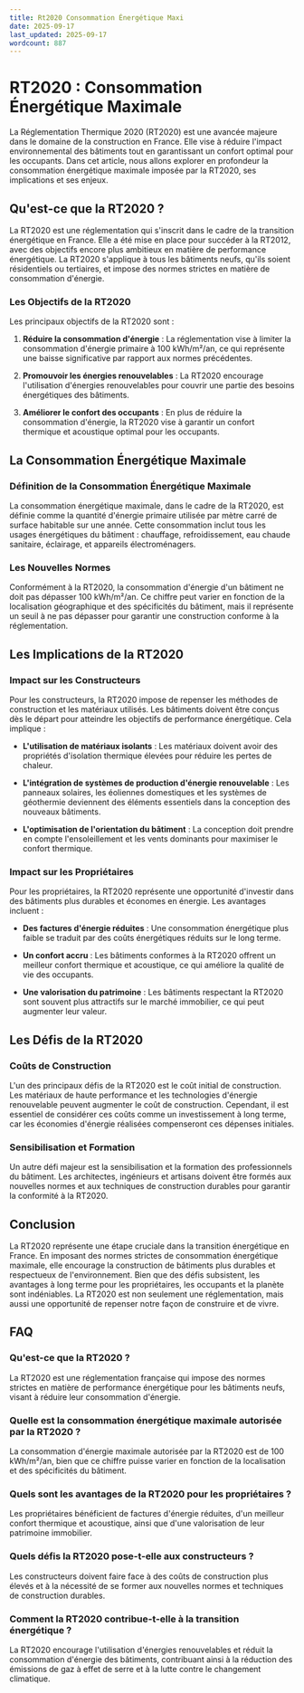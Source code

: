 ```yaml
---
title: Rt2020 Consommation Énergétique Maxi
date: 2025-09-17
last_updated: 2025-09-17
wordcount: 887
---
```


# RT2020 : Consommation Énergétique Maximale

La Réglementation Thermique 2020 (RT2020) est une avancée majeure dans le domaine de la construction en France. Elle vise à réduire l'impact environnemental des bâtiments tout en garantissant un confort optimal pour les occupants. Dans cet article, nous allons explorer en profondeur la consommation énergétique maximale imposée par la RT2020, ses implications et ses enjeux.

## Qu'est-ce que la RT2020 ?

La RT2020 est une réglementation qui s'inscrit dans le cadre de la transition énergétique en France. Elle a été mise en place pour succéder à la RT2012, avec des objectifs encore plus ambitieux en matière de performance énergétique. La RT2020 s'applique à tous les bâtiments neufs, qu'ils soient résidentiels ou tertiaires, et impose des normes strictes en matière de consommation d'énergie.

### Les Objectifs de la RT2020

Les principaux objectifs de la RT2020 sont :

1. **Réduire la consommation d'énergie** : La réglementation vise à limiter la consommation d'énergie primaire à 100 kWh/m²/an, ce qui représente une baisse significative par rapport aux normes précédentes.
   
2. **Promouvoir les énergies renouvelables** : La RT2020 encourage l'utilisation d'énergies renouvelables pour couvrir une partie des besoins énergétiques des bâtiments.

3. **Améliorer le confort des occupants** : En plus de réduire la consommation d'énergie, la RT2020 vise à garantir un confort thermique et acoustique optimal pour les occupants.

## La Consommation Énergétique Maximale

### Définition de la Consommation Énergétique Maximale

La consommation énergétique maximale, dans le cadre de la RT2020, est définie comme la quantité d'énergie primaire utilisée par mètre carré de surface habitable sur une année. Cette consommation inclut tous les usages énergétiques du bâtiment : chauffage, refroidissement, eau chaude sanitaire, éclairage, et appareils électroménagers.

### Les Nouvelles Normes

Conformément à la RT2020, la consommation d'énergie d'un bâtiment ne doit pas dépasser 100 kWh/m²/an. Ce chiffre peut varier en fonction de la localisation géographique et des spécificités du bâtiment, mais il représente un seuil à ne pas dépasser pour garantir une construction conforme à la réglementation.

## Les Implications de la RT2020

### Impact sur les Constructeurs

Pour les constructeurs, la RT2020 impose de repenser les méthodes de construction et les matériaux utilisés. Les bâtiments doivent être conçus dès le départ pour atteindre les objectifs de performance énergétique. Cela implique :

- **L'utilisation de matériaux isolants** : Les matériaux doivent avoir des propriétés d'isolation thermique élevées pour réduire les pertes de chaleur.
  
- **L'intégration de systèmes de production d'énergie renouvelable** : Les panneaux solaires, les éoliennes domestiques et les systèmes de géothermie deviennent des éléments essentiels dans la conception des nouveaux bâtiments.

- **L'optimisation de l'orientation du bâtiment** : La conception doit prendre en compte l'ensoleillement et les vents dominants pour maximiser le confort thermique.

### Impact sur les Propriétaires

Pour les propriétaires, la RT2020 représente une opportunité d'investir dans des bâtiments plus durables et économes en énergie. Les avantages incluent :

- **Des factures d'énergie réduites** : Une consommation énergétique plus faible se traduit par des coûts énergétiques réduits sur le long terme.
  
- **Un confort accru** : Les bâtiments conformes à la RT2020 offrent un meilleur confort thermique et acoustique, ce qui améliore la qualité de vie des occupants.

- **Une valorisation du patrimoine** : Les bâtiments respectant la RT2020 sont souvent plus attractifs sur le marché immobilier, ce qui peut augmenter leur valeur.

## Les Défis de la RT2020

### Coûts de Construction

L'un des principaux défis de la RT2020 est le coût initial de construction. Les matériaux de haute performance et les technologies d'énergie renouvelable peuvent augmenter le coût de construction. Cependant, il est essentiel de considérer ces coûts comme un investissement à long terme, car les économies d'énergie réalisées compenseront ces dépenses initiales.

### Sensibilisation et Formation

Un autre défi majeur est la sensibilisation et la formation des professionnels du bâtiment. Les architectes, ingénieurs et artisans doivent être formés aux nouvelles normes et aux techniques de construction durables pour garantir la conformité à la RT2020.

## Conclusion

La RT2020 représente une étape cruciale dans la transition énergétique en France. En imposant des normes strictes de consommation énergétique maximale, elle encourage la construction de bâtiments plus durables et respectueux de l'environnement. Bien que des défis subsistent, les avantages à long terme pour les propriétaires, les occupants et la planète sont indéniables. La RT2020 est non seulement une réglementation, mais aussi une opportunité de repenser notre façon de construire et de vivre.

## FAQ

### Qu'est-ce que la RT2020 ?

La RT2020 est une réglementation française qui impose des normes strictes en matière de performance énergétique pour les bâtiments neufs, visant à réduire leur consommation d'énergie.

### Quelle est la consommation énergétique maximale autorisée par la RT2020 ?

La consommation d'énergie maximale autorisée par la RT2020 est de 100 kWh/m²/an, bien que ce chiffre puisse varier en fonction de la localisation et des spécificités du bâtiment.

### Quels sont les avantages de la RT2020 pour les propriétaires ?

Les propriétaires bénéficient de factures d'énergie réduites, d'un meilleur confort thermique et acoustique, ainsi que d'une valorisation de leur patrimoine immobilier.

### Quels défis la RT2020 pose-t-elle aux constructeurs ?

Les constructeurs doivent faire face à des coûts de construction plus élevés et à la nécessité de se former aux nouvelles normes et techniques de construction durables.

### Comment la RT2020 contribue-t-elle à la transition énergétique ?

La RT2020 encourage l'utilisation d'énergies renouvelables et réduit la consommation d'énergie des bâtiments, contribuant ainsi à la réduction des émissions de gaz à effet de serre et à la lutte contre le changement climatique.